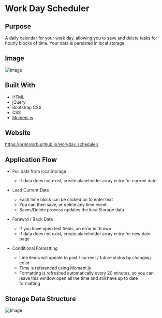 # Work Day Scheduler

## Purpose

A daily calendar for your work day, allowing you to save and delete tasks for hourly blocks of time. Your data is persisted in local storage

## Image
![image](https://user-images.githubusercontent.com/69044956/112237020-2868e980-8c18-11eb-9206-90b1e1cb1d48.png)

## Built With

- HTML
- jQuery
- Bootstrap CSS
- CSS
- [Moment.js](https://momentjs.com/)

## Website
https://primalorb.github.io/workday_scheduler/

## Application Flow
* Pull data from localStorage
  * If data does not exist, create placeholder array entry for current date
 
* Load Current Date
  * Each time block can be clicked on to enter text
  * You can then save, or delete any time event.
  * Saves/Delete process updates the localStorage data
  
* Forawrd / Back Date
  * If you have open text fields, an error is thrown
  * If data does not exist, create placeholder array entry for new date page
 
* Conditional Formatting
  * Line items will update to past / current / future status by changing color
  * Time is referenced using Moment.js
  * Formatting is refreshed automatically every 20 minutes, so you can leave this window open all the time and still have up to date formatting

## Storage Data Structure
![Image](https://user-images.githubusercontent.com/69044956/111890518-6f5ca200-89c0-11eb-96f2-2085df9fca20.png)


